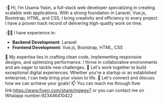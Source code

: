 -👋 Hi, I’m Usama Yasin, a full-stack web developer specializing in creating scalable web applications. With a strong foundation in Laravel, Vue.js, Bootstrap, HTML, and CSS, I bring creativity and efficiency to every project. I have a proven track record of delivering high-quality work on time.

-👨‍💻 I have experience in:
  -  **Backend Development**: Laravel
  -  **Frontend Development**: Vue.js, Bootstrap, HTML, CSS

🌟 My expertise lies in crafting clean code, implementing responsive designs, and optimizing performance. I thrive in collaborative environments and am eager to tackle new challenges.
💼 Let's work together to build exceptional digital experiences. Whether you're a startup or an established enterprise, I can help bring your vision to life.
🔗 Let's connect and discuss how we can achieve your goals!
📫 You can reach me through fiver link:https://www.fiverr.com/share/mgwgy7 or you can contact me on Whatapp number:923446410422

<!---
Usama1545/Usama1545 is a ✨ special ✨ repository because its `README.md` (this file) appears on your GitHub profile.
You can click the Preview link to take a look at your changes.
--->
